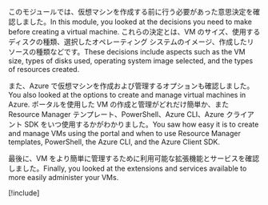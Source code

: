 <span data-ttu-id="6a98d-101">このモジュールでは、仮想マシンを作成する前に行う必要があった意思決定を確認しました。</span><span class="sxs-lookup"><span data-stu-id="6a98d-101">In this module, you looked at the decisions you need to make before creating a virtual machine.</span></span> <span data-ttu-id="6a98d-102">これらの決定とは、VM のサイズ、使用するディスクの種類、選択したオペレーティング システムのイメージ、作成したリソースの種類などです。</span><span class="sxs-lookup"><span data-stu-id="6a98d-102">These decisions include aspects such as the VM size, types of disks used, operating system image selected, and the types of resources created.</span></span>

<span data-ttu-id="6a98d-103">また、Azure で仮想マシンを作成および管理するオプションも確認しました。</span><span class="sxs-lookup"><span data-stu-id="6a98d-103">You also looked at the options to create and manage virtual machines in Azure.</span></span> <span data-ttu-id="6a98d-104">ポータルを使用した VM の作成と管理がどれだけ簡単か、また Resource Manager テンプレート、PowerShell、Azure CLI、Azure クライアント SDK をいつ使用するかがわかりました。</span><span class="sxs-lookup"><span data-stu-id="6a98d-104">You saw how easy it is to create and manage VMs using the portal and when to use Resource Manager templates, PowerShell, the Azure CLI, and the Azure Client SDK.</span></span>

<span data-ttu-id="6a98d-105">最後に、VM をより簡単に管理するために利用可能な拡張機能とサービスを確認しました。</span><span class="sxs-lookup"><span data-stu-id="6a98d-105">Finally, you looked at the extensions and services available to more easily administer your VMs.</span></span>

[!include[](../../../includes/azure-sandbox-cleanup.md)]